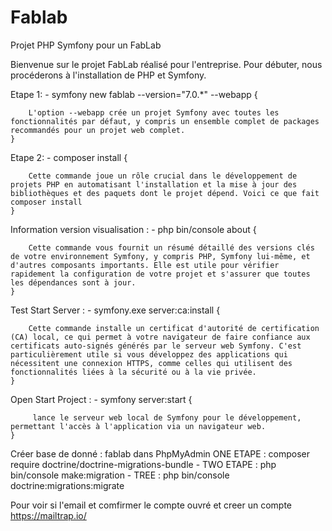 # Fablab
Projet PHP Symfony pour un FabLab

Bienvenue sur le projet FabLab réalisé pour l'entreprise. Pour débuter, nous procéderons à l'installation de PHP et Symfony.

Etape 1: 
    - symfony new fablab --version="7.0.*" --webapp {

        L'option --webapp crée un projet Symfony avec toutes les fonctionnalités par défaut, y compris un ensemble complet de packages recommandés pour un projet web complet.
    }

Etape 2: 
    - composer install {

        Cette commande joue un rôle crucial dans le développement de projets PHP en automatisant l'installation et la mise à jour des bibliothèques et des paquets dont le projet dépend. Voici ce que fait composer install
    }

Information version visualisation : 
    - php bin/console about {

        Cette commande vous fournit un résumé détaillé des versions clés de votre environnement Symfony, y compris PHP, Symfony lui-même, et d'autres composants importants. Elle est utile pour vérifier rapidement la configuration de votre projet et s'assurer que toutes les dépendances sont à jour.
    }

Test Start Server :
    - symfony.exe server:ca:install {

        Cette commande installe un certificat d'autorité de certification (CA) local, ce qui permet à votre navigateur de faire confiance aux certificats auto-signés générés par le serveur web Symfony. C'est particulièrement utile si vous développez des applications qui nécessitent une connexion HTTPS, comme celles qui utilisent des fonctionnalités liées à la sécurité ou à la vie privée.
    }

Open Start Project : 
    - symfony server:start {

         lance le serveur web local de Symfony pour le développement, permettant l'accès à l'application via un navigateur web.
    }

Créer base de donné : fablab dans PhpMyAdmin
ONE ETAPE : composer require doctrine/doctrine-migrations-bundle
    - TWO ETAPE : php bin/console make:migration
    - TREE : php bin/console doctrine:migrations:migrate

Pour voir si l'email et comfirmer le compte ouvré et creer un compte https://mailtrap.io/
